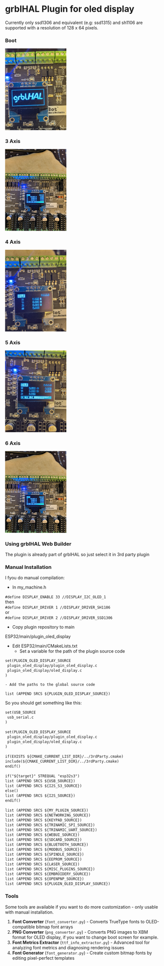 # grblHAL Plugin for oled display

Currently only ssd1306 and equivalent (e.g: ssd1315) and sh1106 are supported with a resolution of 128 x 64 pixels.

### Boot
<img src="https://raw.githubusercontent.com/luc-github/Plugin_oled_display/refs/heads/main/pictures/boot.jpg" alt="drawing" width="200"/>

### 3 Axis
<img src="https://raw.githubusercontent.com/luc-github/Plugin_oled_display/refs/heads/main/pictures/3axis.jpg" alt="drawing" width="200"/>

### 4 Axis
<img src="https://raw.githubusercontent.com/luc-github/Plugin_oled_display/refs/heads/main/pictures/4axis.jpg" alt="drawing" width="200"/>

### 5 Axis
<img src="https://raw.githubusercontent.com/luc-github/Plugin_oled_display/refs/heads/main/pictures/5axis.jpg" alt="drawing" width="200"/>

### 6 Axis
<img src="https://raw.githubusercontent.com/luc-github/Plugin_oled_display/refs/heads/main/pictures/6axis.jpg" alt="drawing" width="200"/>

### Using grblHAL Web Builder

The plugin is already part of grblHAL so just select it in 3rd party plugin

### Manual Installation
I fyou do manual compilation:

* In my_machine.h

`#define DISPLAY_ENABLE 33 //DISPLAY_I2C_OLED_1 `   
then    
`#define DISPLAY_DRIVER 1 //DISPLAY_DRIVER_SH1106`   
or    
`#define DISPLAY_DRIVER 2 //DISPLAY_DRIVER_SSD1306`   

* Copy plugin repository to  main 

ESP32/main/plugin_oled_display

* Edit ESP32/main/CMakeLists.txt
    - Set a variable for the path of the plugin source code
    
```
set(PLUGIN_OLED_DISPLAY_SOURCE
 plugin_oled_display/plugin_oled_display.c
 plugin_oled_display/oled_display.c
)
```
    - Add the paths to the global source code
    
```
list (APPEND SRCS ${PLUGIN_OLED_DISPLAY_SOURCE})

```

So you should get something like this:

```
set(USB_SOURCE
 usb_serial.c
)

set(PLUGIN_OLED_DISPLAY_SOURCE
 plugin_oled_display/plugin_oled_display.c
 plugin_oled_display/oled_display.c
)

if(EXISTS ${CMAKE_CURRENT_LIST_DIR}/../3rdParty.cmake)
include(${CMAKE_CURRENT_LIST_DIR}/../3rdParty.cmake)
endif()

if("${target}" STREQUAL "esp32s3")
list (APPEND SRCS ${USB_SOURCE})
list (APPEND SRCS ${I2S_S3_SOURCE})
else()
list (APPEND SRCS ${I2S_SOURCE})
endif()

list (APPEND SRCS ${MY_PLUGIN_SOURCE})
list (APPEND SRCS ${NETWORKING_SOURCE})
list (APPEND SRCS ${KEYPAD_SOURCE})
list (APPEND SRCS ${TRINAMIC_SPI_SOURCE})
list (APPEND SRCS ${TRINAMIC_UART_SOURCE})
list (APPEND SRCS ${WEBUI_SOURCE})
list (APPEND SRCS ${SDCARD_SOURCE})
list (APPEND SRCS ${BLUETOOTH_SOURCE})
list (APPEND SRCS ${MODBUS_SOURCE})
list (APPEND SRCS ${SPINDLE_SOURCE})
list (APPEND SRCS ${EEPROM_SOURCE})
list (APPEND SRCS ${LASER_SOURCE})
list (APPEND SRCS ${MISC_PLUGINS_SOURCE})
list (APPEND SRCS ${EMBROIDERY_SOURCE})
list (APPEND SRCS ${OPENPNP_SOURCE})
list (APPEND SRCS ${PLUGIN_OLED_DISPLAY_SOURCE})
```

### Tools

Some tools are available if you want to do more customization - only usable with manual installation.    

1. **Font Converter** (`font_converter.py`) - Converts TrueType fonts to OLED-compatible bitmap font arrays
2. **PNG Converter** (`png_converter.py`) - Converts PNG images to XBM format for OLED display, if you want to change boot screen for example.
3. **Font Metrics Extractor** (`ttf_info_extractor.py`) - Advanced tool for analyzing font metrics and diagnosing rendering issues
4. **Font Generator** (`font_generator.py`) - Create custom bitmap fonts by editing pixel-perfect templates
